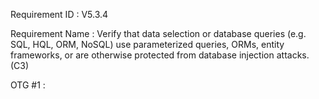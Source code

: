 Requirement ID : V5.3.4

Requirement Name : Verify that data selection or database queries (e.g. SQL, HQL, ORM, NoSQL) use parameterized queries, ORMs, entity frameworks, or are otherwise protected from database injection attacks. (C3)

OTG #1 : 
